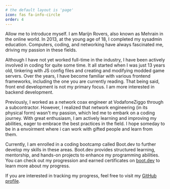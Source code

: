 ```yaml
---
# the default layout is 'page'
icon: fas fa-info-circle
order: 4
---
```


Allow me to introduce myself. I am Marijn Rovers, also known as Mehrain in the online world. In 2013, at the young age of 18, I completed my sysadmin education. Computers, coding, and networking have always fascinated me, driving my passion in these fields.

Although I have not yet worked full-time in the industry, I have been actively involved in coding for quite some time. It all started when I was just 13 years old, tinkering with JS config files and creating and modifying modded game servers. Over the years, I have become familiar with various frontend frameworks, including the one you are currently reading. That being said, front end development is not my primary focus. I am more interested in backend development.

Previously, I worked as a network coax engineer at VodafoneZiggo through a subcontractor. However, I realized that network engineering (in its physical form) wasn't my passion, which led me to embark on a coding journey. With great enthusiasm, I am actively learning and improving my abilities, eager to embrace the best practices in the field. I hope someday to be in a envoirment where i can work with gifted people and learn from them.

Currently, I am enrolled in a coding bootcamp called Boot.dev to further develop my skills in these areas. Boot.dev provides structured learning, mentorship, and hands-on projects to enhance my programming abilities. You can check out my progression and earned certificates on [boot.dev](https://www.boot.dev/u/mehrain) to learn more about my progress.

If you are interested in tracking my progress, feel free to visit my [GitHub profile](https://github.com/mehrain).

